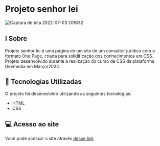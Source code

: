 # Projeto senhor lei

![Captura de tela 2022-07-03 201632](https://user-images.githubusercontent.com/94997593/177060575-83120642-f27d-4c3b-ab54-9a0bd939e282.gif)


## :information_source: Sobre
Projeto senhor lei é uma página de um site de um consultor jurídico com o formato One Page, criada para solidificação dos conhecimentos em CSS. Projeto desenvolvido durante a realização do curso de CSS da plataforma Devmedia em Março/2022.


## :rocket: Tecnologias Utilizadas 

O projeto foi desenvolvido utilizando as seguintes tecnologias:

- HTML
- CSS


## :computer: Acesso ao site

Você pode acessar o site através [desse link](https://projeto-senhor-lei.vercel.app/)

